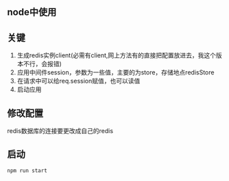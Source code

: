 ## node中使用

## 关键
1. 生成redis实例client(必需有client,网上方法有的直接把配置放进去，我这个版本不行，会报错)
2. 应用中间件session，参数为一些值，主要的为store，存储地点redisStore
3. 在请求中可以给req.session赋值，也可以读值
4. 启动应用

## 修改配置
redis数据库的连接要更改成自己的redis
## 启动

```npm run start```
